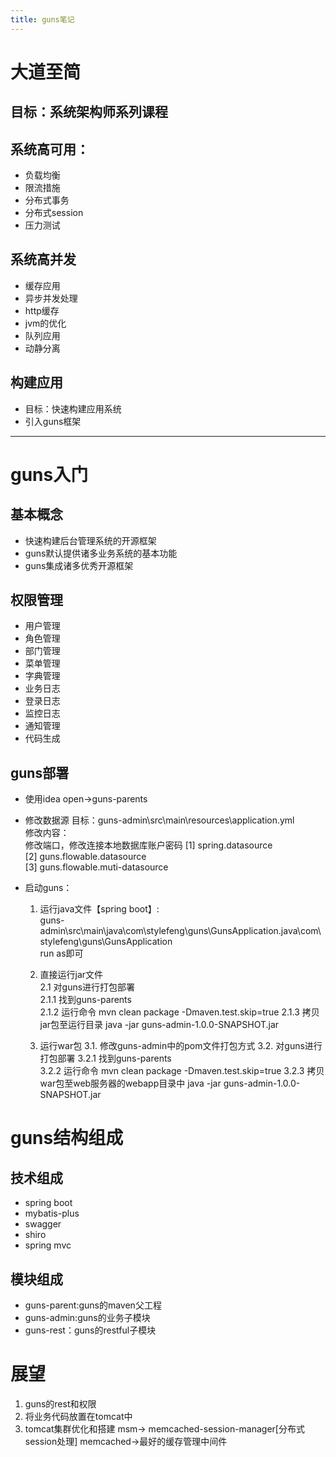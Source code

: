 ```yaml
---
title: guns笔记
---
```

# 大道至简

## 目标：系统架构师系列课程

<!--more-->

## 系统高可用：

- 负载均衡
- 限流措施
- 分布式事务
- 分布式session
- 压力测试

## 系统高并发

- 缓存应用
- 异步并发处理
- http缓存
- jvm的优化
- 队列应用
- 动静分离

## 构建应用
- 目标：快速构建应用系统
- 引入guns框架

---
# guns入门
## 基本概念
- 快速构建后台管理系统的开源框架
- guns默认提供诸多业务系统的基本功能
- guns集成诸多优秀开源框架

## 权限管理
- 用户管理
- 角色管理
- 部门管理
- 菜单管理
- 字典管理
- 业务日志
- 登录日志
- 监控日志
- 通知管理
- 代码生成

## guns部署
- 使用idea open->guns-parents

- 修改数据源
 目标：guns-admin\src\main\resources\application.yml<br>
 修改内容：<br>
 修改端口，修改连接本地数据库账户密码
 [1] spring.datasource<br>
 [2] guns.flowable.datasource<br>
 [3] guns.flowable.muti-datasource
	
- 启动guns：
	1. 运行java文件【spring boot】:<br>
	guns-admin\src\main\java\com\stylefeng\guns\GunsApplication.java\com\stylefeng\guns\GunsApplication<br>
	run as即可

	2. 直接运行jar文件<br>
	2.1 对guns进行打包部署<br>
	2.1.1 找到guns-parents<br>
	2.1.2 运行命令 mvn clean package -Dmaven.test.skip=true
	2.1.3 拷贝jar包至运行目录
		java -jar guns-admin-1.0.0-SNAPSHOT.jar
	
	3. 运行war包
	3.1. 修改guns-admin中的pom文件打包方式
	3.2. 对guns进行打包部署
	3.2.1  找到guns-parents<br>
	3.2.2 运行命令 mvn clean package -Dmaven.test.skip=true
	3.2.3 拷贝war包至web服务器的webapp目录中
		java -jar guns-admin-1.0.0-SNAPSHOT.jar
		
# guns结构组成

## 技术组成
- spring boot
- mybatis-plus
- swagger
- shiro
- spring mvc

 ## 模块组成
 - guns-parent:guns的maven父工程
 - guns-admin:guns的业务子模块
 - guns-rest：guns的restful子模块
		
	
# 展望
1. guns的rest和权限
2. 将业务代码放置在tomcat中
3. tomcat集群优化和搭建
 msm-> memcached-session-manager[分布式session处理]
memcached->最好的缓存管理中间件



